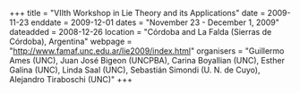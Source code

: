 +++
title = "VIIth Workshop in Lie Theory and its Applications"
date = 2009-11-23
enddate = 2009-12-01
dates = "November 23 - December 1, 2009"
dateadded = 2008-12-26
location = "Córdoba and La Falda (Sierras de Córdoba), Argentina"
webpage = "http://www.famaf.unc.edu.ar/lie2009/index.html"
organisers = "Guillermo Ames (UNC), Juan José Bigeon (UNCPBA), Carina Boyallian (UNC), Esther Galina (UNC), Linda Saal (UNC), Sebastián Simondi (U. N. de Cuyo), Alejandro Tiraboschi (UNC)"
+++
